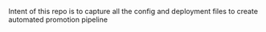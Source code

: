 Intent of this repo is to capture all the config and deployment files to create automated promotion pipeline

